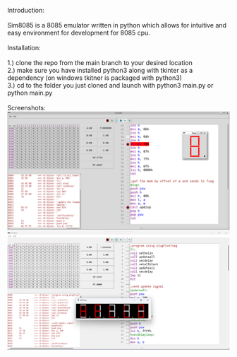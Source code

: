Introduction:\
\
Sim8085 is a 8085 emulator written in python which allows for intuitive and easy environment for development for 8085 cpu.\
\
Installation:\
\
1.) clone the repo from the main branch to your desired location\
2.) make sure you have installed python3 along with tkinter as a dependency (on windows tkitner is packaged with python3)\
3.) cd to the folder you just cloned and launch with python3 main.py or python main.py\
\
Screenshots:\
![alt screenshot](https://github.com/rhishmapandey/Sim8085/blob/main/screenshots/Screenshot%202024-02-12%20211258.png)
![alt screenshot](https://github.com/rhishmapandey/Sim8085/blob/main/screenshots/Screenshot%202024-02-14%20144949.png)
